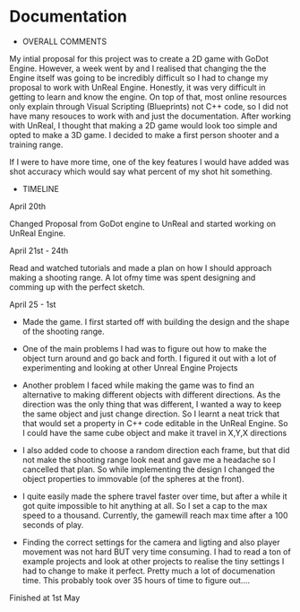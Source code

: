 # Documentation

- OVERALL COMMENTS

My intial proposal for this project was to create a 2D game with GoDot Engine. However, a week went by and I realised that changing the the Engine itself was going to be incredibly difficult so I had to change my proposal to work with UnReal Engine. Honestly, it was very difficult in getting to learn and know the engine. On top of that, most online resources only explain through Visual Scripting (Blueprints) not C++ code, so I did not have many resouces to work with and just the documentation. After working with UnReal, I thought that making a 2D game would look too simple and opted to make a 3D game. I decided to make a first person shooter and a training range.

If I were to have more time, one of the key features I would have added was shot accuracy which would say what percent of my shot hit something.

- TIMELINE


April 20th 

Changed Proposal from GoDot engine to UnReal and started working on UnReal Engine.

April 21st - 24th  

Read and watched tutorials and made a plan on how I should approach making a shooting range. A lot ofmy time was spent designing and comming up with the perfect sketch.

April 25 - 1st

- Made the game. I first started off with building the design and the shape of the shooting range.

- One of the main problems I had was to figure out how to make the object turn around and go back and forth. I figured it out with a lot of experimenting and looking at other Unreal Engine Projects

- Another problem I faced while making the game was to find an alternative to making different objects with different directions. As the direction was the only thing that was different, I wanted a way to keep the same object and just change direction. So I learnt a neat trick that that would set a property in C++ code editable in the UnReal Engine. So I could have the same cube object and make it travel in X,Y,X directions

- I also added code to choose a random direction each frame, but that did not make the shooting range look neat and gave me a headache so I cancelled that plan. So while implementing the design I changed the object properties to immovable (of the spheres at the front).

- I quite easily made the sphere travel faster over time, but after a while it got quite impossible to hit anything at all. So I set a cap to the max speed to a thousand. Currently, the gamewill reach max time after a 100 seconds of play. 

- Finding the correct settings for the camera and ligting and also player movement was not hard BUT very time consuming. I had to read a ton of example projects and look at other projects to realise the tiny settings I had to change to make it perfect. Pretty much a lot of documenation time. This probably took over 35 hours of time to figure out....

Finished at 1st May

